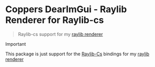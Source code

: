 # Coppers DearImGui - Raylib Renderer for Raylib-cs

> Raylib-cs support for my [raylib renderer](https://www.nuget.org/packages/CopperDevs.DearImGui.Renderer.Raylib)

> [!IMPORTANT]
> This package is just support for the [Raylib-Cs](https://github.com/chrisdill/raylib-cs) bindings for my [raylib renderer](https://www.nuget.org/packages/CopperDevs.DearImGui.Renderer.Raylib)
